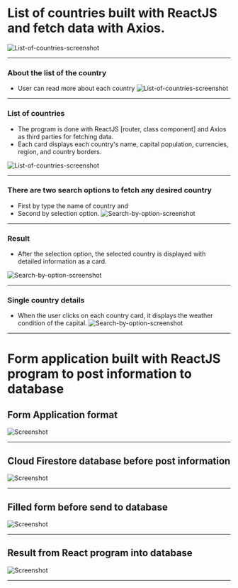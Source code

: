 # List of countries built with ReactJS and fetch data with Axios. 
![List-of-countries-screenshot](/img/Front.png)

---
### About the list of the country
-   User can read more about each country 
![List-of-countries-screenshot](/img/About.png)

---
### List of countries
- The program is done with ReactJS [router, class component] and Axios as third parties for fetching data.
- Each card displays each country's name, capital population, currencies, region, and country borders.

![List-of-countries-screenshot](/img/List-of-countries.png)

---
### There are two search options to fetch any desired country
-   First by type the name of country and
-   Second by selection option.
![Search-by-option-screenshot](/img/search-by-option.png)

---
### Result 
-   After the selection option, the selected country is displayed with detailed information as a card. 

![Search-by-option-screenshot](/img/Result.png)

---
### Single country details
-   When the user clicks on each country card, it displays the weather condition of the capital. 
![Search-by-option-screenshot](/img/SingleCountry.png)

---
# Form application built with ReactJS program to post information to database

## Form Application format
![Screenshot](/img/Front_F.png)

---
## Cloud Firestore database before post information 
![Screenshot](/img/Firestore.png)

---
## Filled form before send to database
![Screenshot](/img/Filled-form.png)

---

## Result from React program into database
![Screenshot](/img/Result_F.png)

---